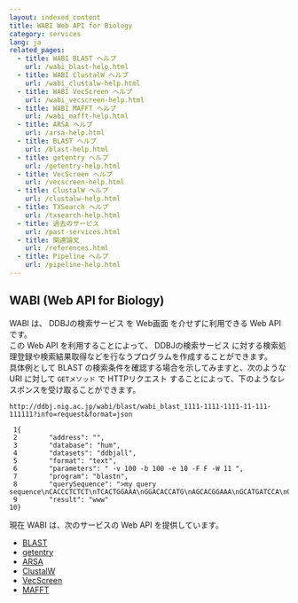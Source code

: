 ```yaml
---
layout: indexed_content
title: WABI Web API for Biology
category: services
lang: ja
related_pages:
  - title: WABI BLAST ヘルプ
    url: /wabi_blast-help.html
  - title: WABI ClustalW ヘルプ
    url: /wabi_clustalw-help.html
  - title: WABI VecScreen ヘルプ
    url: /wabi_vecscreen-help.html
  - title: WABI MAFFT ヘルプ
    url: /wabi_mafft-help.html
  - title: ARSA ヘルプ
    url: /arsa-help.html
  - title: BLAST ヘルプ
    url: /blast-help.html
  - title: getentry ヘルプ
    url: /getentry-help.html
  - title: VecScreen ヘルプ
    url: /vecscreen-help.html
  - title: ClustalW ヘルプ
    url: /clustalw-help.html
  - title: TXSearch ヘルプ
    url: /txsearch-help.html
  - title: 過去のサービス
    url: /past-services.html
  - title: 関連論文
    url: /references.html
  - title: Pipeline ヘルプ
    url: /pipeline-help.html
---
```


## WABI (Web API for Biology)

WABI は、 DDBJの検索サービス を Web画面 を介せずに利用できる Web API です。  
この Web API を利用することによって、 DDBJの検索サービス
に対する検索処理登録や検索結果取得などを行なうプログラムを作成することができます。  
具体例として BLAST の検索条件を確認する場合を示してみますと、次のような URI に対して `GETメソッド` で HTTPリクエスト
することによって、下のようなレスポンスを受け取ることができます。

``` 
http://ddbj.nig.ac.jp/wabi/blast/wabi_blast_1111-1111-1111-11-111-111111?info=request&format=json
```


```
 1{
 2        "address": "",
 3        "database": "hum",
 4        "datasets": "ddbjall",
 5        "format": "text",
 6        "parameters": " -v 100 -b 100 -e 10 -F F -W 11 ",
 7        "program": "blastn",
 8        "querySequence": ">my query sequence\nCACCCTCTCT\nTCACTGGAAA\nGGACACCATG\nAGCACGGAAA\nGCATGATCCA\nGGACGTGGAA\n",
 9        "result": "www" 
10}
```

現在 WABI は、次のサービスの Web API を提供しています。

  - [BLAST]({{site.baseurl}}/services/wabi_blast-help.html)
  - [getentry]({{site.baseurl}}/services/getentry-help.html)
  - [ARSA]({{site.baseurl}}/services/arsa-help.html)
  - [ClustalW]({{site.baseurl}}/services/wabi_clustalw-help.html)
  - [VecScreen]({{site.baseurl}}/services/wabi_vecscreen-help.html)
  - [MAFFT]({{site.baseurl}}/services/wabi_mafft-help.html)
